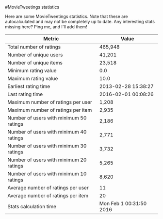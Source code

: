 #MovieTweetings statistics

Here are some MovieTweetings statistics. Note that these are autocalculated and may not be completely up to date. Any interesting stats missing here? Ping me, and I'll add them!

Metric | Value
--- | ---
Total number of ratings                 | 465,948
Number of unique users                  | 41,201
Number of unique items                  | 23,518
Minimum rating value                    | 0.0
Maximum rating value                    | 10.0
Earliest rating time                    | 2013-02-28 15:38:27
Last rating time                        | 2016-02-01 00:08:26
Maximum number of ratings per user      | 1,208
Maximum number of ratings per item      | 2,935
Number of users with minimum 50 ratings | 2,186
Number of users with minimum 40 ratings | 2,771
Number of users with minimum 30 ratings | 3,732
Number of users with minimum 20 ratings | 5,265
Number of users with minimum 10 ratings | 8,620
Average number of ratings per user      | 11
Average number of ratings per item      | 20
Stats calculation time                  | Mon Feb  1 00:31:50 2016

